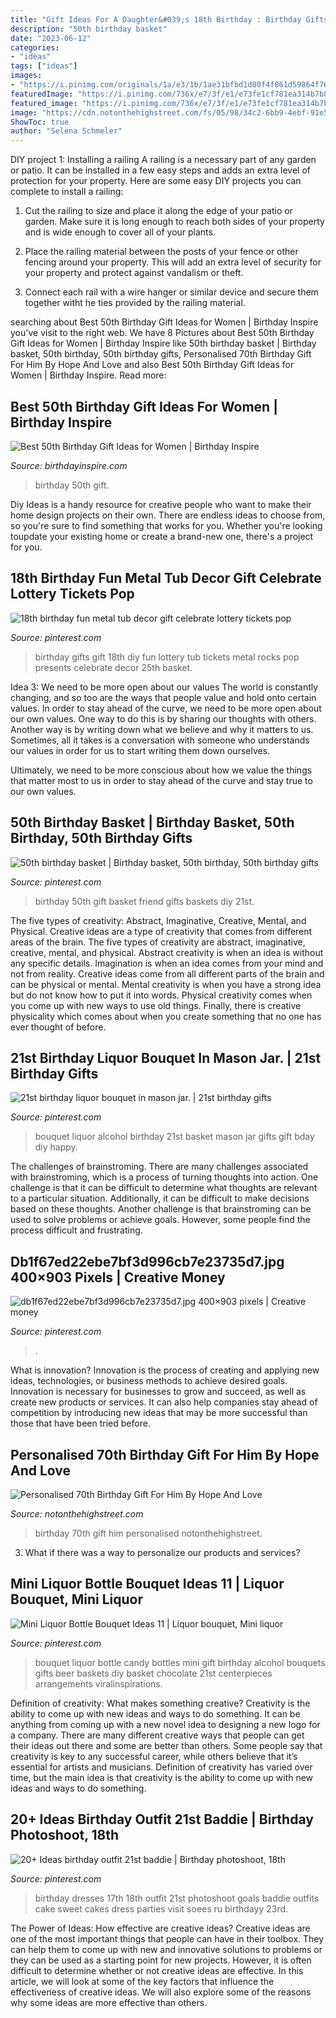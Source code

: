 ```yaml
---
title: "Gift Ideas For A Daughter&#039;s 18th Birthday : Birthday Gifts Gift 18th Diy Fun Lottery Tub Tickets Metal Rocks Pop Presents Celebrate Decor 25th Basket"
description: "50th birthday basket"
date: "2023-06-12"
categories:
- "ideas"
tags: ["ideas"]
images:
- "https://i.pinimg.com/originals/1a/e3/1b/1ae31bfbd1d80f4f861d59864f76460a.jpg"
featuredImage: "https://i.pinimg.com/736x/e7/3f/e1/e73fe1cf781ea314b7b8532fec1bc50d--birthday-basket-th-birthday.jpg"
featured_image: "https://i.pinimg.com/736x/e7/3f/e1/e73fe1cf781ea314b7b8532fec1bc50d--birthday-basket-th-birthday.jpg"
image: "https://cdn.notonthehighstreet.com/fs/05/98/34c2-6bb9-4ebf-91e5-ee003e099481/original_personalised-70th-birthday-gift-for-him.jpg"
ShowToc: true
author: "Selena Schmeler"
---
```



DIY project 1: Installing a railing
A railing is a necessary part of any garden or patio. It can be installed in a few easy steps and adds an extra level of protection for your property. Here are some easy DIY projects you can complete to install a railing: 
1. Cut the railing to size and place it along the edge of your patio or garden. Make sure it is long enough to reach both sides of your property and is wide enough to cover all of your plants. 

2. Place the railing material between the posts of your fence or other fencing around your property. This will add an extra level of security for your property and protect against vandalism or theft. 

3. Connect each rail with a wire hanger or similar device and secure them together witht he ties provided by the railing material.

	

		
searching about Best 50th Birthday Gift Ideas for Women | Birthday Inspire you've visit to the right web. We have 8 Pictures about Best 50th Birthday Gift Ideas for Women | Birthday Inspire like 50th birthday basket | Birthday basket, 50th birthday, 50th birthday gifts, Personalised 70th Birthday Gift For Him By Hope And Love and also Best 50th Birthday Gift Ideas for Women | Birthday Inspire. Read more:
		
    
## Best 50th Birthday Gift Ideas For Women | Birthday Inspire

<img loading=lazy src="https://birthdayinspire.com/wp-content/uploads/2018/05/A1ZyaWJMLL._SL1500_.jpg" onerror="this.onerror=null;this.src='https://tse2.mm.bing.net/th?id=OIP.reJgIeegwlr1ew7g9CT6jgHaJD&amp;pid=15.1';" alt="Best 50th Birthday Gift Ideas for Women | Birthday Inspire">

_Source: birthdayinspire.com_

>birthday 50th gift. 

	

Diy Ideas is a handy resource for creative people who want to make their home design projects on their own. There are endless ideas to choose from, so you're sure to find something that works for you. Whether you're looking toupdate your existing home or create a brand-new one, there's a project for you.

    
## 18th Birthday Fun Metal Tub Decor Gift Celebrate Lottery Tickets Pop

<img loading=lazy src="https://i.pinimg.com/736x/0f/49/1a/0f491ac6a6ffd40db547b4422925639e--metal-tub-lottery-tickets.jpg" onerror="this.onerror=null;this.src='https://tse2.mm.bing.net/th?id=OIP.Mk2DEtLi2MXao7WiwNZZzwHaMv&amp;pid=15.1';" alt="18th birthday fun metal tub decor gift celebrate lottery tickets pop">

_Source: pinterest.com_

>birthday gifts gift 18th diy fun lottery tub tickets metal rocks pop presents celebrate decor 25th basket. 

	

Idea 3: We need to be more open about our values
The world is constantly changing, and so too are the ways that people value and hold onto certain values. In order to stay ahead of the curve, we need to be more open about our own values.
One way to do this is by sharing our thoughts with others. Another way is by writing down what we believe and why it matters to us. Sometimes, all it takes is a conversation with someone who understands our values in order for us to start writing them down ourselves.

Ultimately, we need to be more conscious about how we value the things that matter most to us in order to stay ahead of the curve and stay true to our own values.

    
## 50th Birthday Basket | Birthday Basket, 50th Birthday, 50th Birthday Gifts

<img loading=lazy src="https://i.pinimg.com/736x/e7/3f/e1/e73fe1cf781ea314b7b8532fec1bc50d--birthday-basket-th-birthday.jpg" onerror="this.onerror=null;this.src='https://tse1.mm.bing.net/th?id=OIP.D_ySu-Ocrr0Xd1fF7fB-iQHaJ3&amp;pid=15.1';" alt="50th birthday basket | Birthday basket, 50th birthday, 50th birthday gifts">

_Source: pinterest.com_

>birthday 50th gift basket friend gifts baskets diy 21st. 

	

The five types of creativity: Abstract, Imaginative, Creative, Mental, and Physical.
Creative ideas are a type of creativity that comes from different areas of the brain. The five types of creativity are abstract, imaginative, creative, mental, and physical. Abstract creativity is when an idea is without any specific details. Imagination is when an idea comes from your mind and not from reality. Creative ideas come from all different parts of the brain and can be physical or mental. Mental creativity is when you have a strong idea but do not know how to put it into words. Physical creativity comes when you come up with new ways to use old things. Finally, there is creative physicality which comes about when you create something that no one has ever thought of before.

    
## 21st Birthday Liquor Bouquet In Mason Jar. | 21st Birthday Gifts

<img loading=lazy src="https://i.pinimg.com/originals/1a/e3/1b/1ae31bfbd1d80f4f861d59864f76460a.jpg" onerror="this.onerror=null;this.src='https://tse3.mm.bing.net/th?id=OIP.shevwETdlaJk39GTRAZv1AHaJ4&amp;pid=15.1';" alt="21st birthday liquor bouquet in mason jar. | 21st birthday gifts">

_Source: pinterest.com_

>bouquet liquor alcohol birthday 21st basket mason jar gifts gift bday diy happy. 

	

The challenges of brainstroming.
There are many challenges associated with brainstroming, which is a process of turning thoughts into action. One challenge is that it can be difficult to determine what thoughts are relevant to a particular situation. Additionally, it can be difficult to make decisions based on these thoughts. Another challenge is that brainstroming can be used to solve problems or achieve goals. However, some people find the process difficult and frustrating.

    
## Db1f67ed22ebe7bf3d996cb7e23735d7.jpg 400×903 Pixels | Creative Money

<img loading=lazy src="https://i.pinimg.com/1200x/db/1f/67/db1f67ed22ebe7bf3d996cb7e23735d7.jpg" onerror="this.onerror=null;this.src='https://tse2.mm.bing.net/th?id=OIP.3tfxLXnkQ42BvwPBfr89NwAAAA&amp;pid=15.1';" alt="db1f67ed22ebe7bf3d996cb7e23735d7.jpg 400×903 pixels | Creative money">

_Source: pinterest.com_

>. 

	

What is innovation?
Innovation is the process of creating and applying new ideas, technologies, or business methods to achieve desired goals. Innovation is necessary for businesses to grow and succeed, as well as create new products or services. It can also help companies stay ahead of competition by introducing new ideas that may be more successful than those that have been tried before.

    
## Personalised 70th Birthday Gift For Him By Hope And Love

<img loading=lazy src="https://cdn.notonthehighstreet.com/fs/05/98/34c2-6bb9-4ebf-91e5-ee003e099481/original_personalised-70th-birthday-gift-for-him.jpg" onerror="this.onerror=null;this.src='https://tse3.mm.bing.net/th?id=OIP.W5zyMmU4g0RWUS74NW3xuAHaHa&amp;pid=15.1';" alt="Personalised 70th Birthday Gift For Him By Hope And Love">

_Source: notonthehighstreet.com_

>birthday 70th gift him personalised notonthehighstreet. 

	

3. What if there was a way to personalize our products and services?

    
## Mini Liquor Bottle Bouquet Ideas 11 | Liquor Bouquet, Mini Liquor

<img loading=lazy src="https://i.pinimg.com/originals/2a/fe/b5/2afeb50fd0231ae2ee11f67bb737bdec.jpg" onerror="this.onerror=null;this.src='https://tse2.mm.bing.net/th?id=OIP.EcAtXLo0FUNihaAGcqHNBwHaJ4&amp;pid=15.1';" alt="Mini Liquor Bottle Bouquet Ideas 11 | Liquor bouquet, Mini liquor">

_Source: pinterest.com_

>bouquet liquor bottle candy bottles mini gift birthday alcohol bouquets gifts beer baskets diy basket chocolate 21st centerpieces arrangements viralinspirations. 

	

Definition of creativity: What makes something creative?
Creativity is the ability to come up with new ideas and ways to do something. It can be anything from coming up with a new novel idea to designing a new logo for a company. There are many different creative ways that people can get their ideas out there and some are better than others. Some people say that creativity is key to any successful career, while others believe that it’s essential for artists and musicians. Definition of creativity has varied over time, but the main idea is that creativity is the ability to come up with new ideas and ways to do something.

    
## 20+ Ideas Birthday Outfit 21st Baddie | Birthday Photoshoot, 18th

<img loading=lazy src="https://i.pinimg.com/736x/cc/3e/69/cc3e69eac880240fb3012123092d7fe2.jpg" onerror="this.onerror=null;this.src='https://tse1.mm.bing.net/th?id=OIP.7Znje3NPWK8mAFS4GjmKvQAAAA&amp;pid=15.1';" alt="20+ Ideas birthday outfit 21st baddie | Birthday photoshoot, 18th">

_Source: pinterest.com_

>birthday dresses 17th 18th outfit 21st photoshoot goals baddie outfits cake sweet cakes dress parties visit soees ru birthdayy 23rd. 

	

The Power of Ideas: How effective are creative ideas?
Creative ideas are one of the most important things that people can have in their toolbox. They can help them to come up with new and innovative solutions to problems or they can be used as a starting point for new projects. However, it is often difficult to determine whether or not creative ideas are effective. In this article, we will look at some of the key factors that influence the effectiveness of creative ideas. We will also explore some of the reasons why some ideas are more effective than others.

